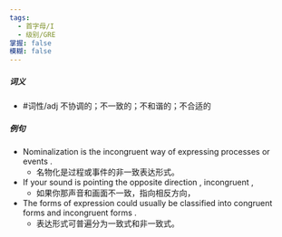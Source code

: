 ```yaml
---
tags:
  - 首字母/I
  - 级别/GRE
掌握: false
模糊: false
---
```

##### 词义
- #词性/adj  不协调的；不一致的；不和谐的；不合适的
##### 例句
- Nominalization is the incongruent way of expressing processes or events .
	- 名物化是过程或事件的非一致表达形式。
- If your sound is pointing the opposite direction , incongruent ,
	- 如果你那声音和画面不一致，指向相反方向，
- The forms of expression could usually be classified into congruent forms and incongruent forms .
	- 表达形式可普遍分为一致式和非一致式。
